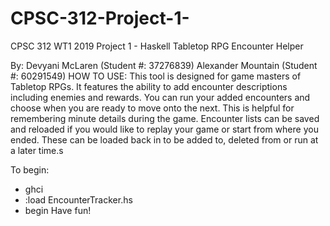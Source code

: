# CPSC-312-Project-1-
CPSC 312 WT1 2019 Project 1 - Haskell
Tabletop RPG Encounter Helper

By:
Devyani McLaren (Student #: 37276839)
Alexander Mountain (Student #: 60291549)
HOW TO USE:
This tool is designed for game masters of Tabletop RPGs. It features the ability to add encounter descriptions including enemies and rewards. You can run your added encounters and choose when you are ready to move onto the next. This is helpful for remembering minute details during the game. Encounter lists can be saved and reloaded if you would like to replay your game or start from where you ended. These can be loaded back in to be added to, deleted from or run at a later time.s


To begin: 

- ghci
- :load EncounterTracker.hs
- begin
Have fun!
